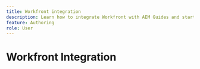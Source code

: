 ```yaml
---
title: Workfront integration
description: Learn how to integrate Workfront with AEM Guides and start creating tasks for authoring, publishing, reviewing, and translation workflows.
feature: Authoring
role: User
---
```

# Workfront Integration
